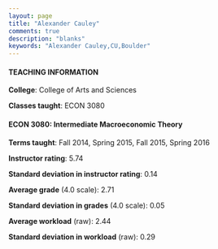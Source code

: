 ```yaml
---
layout: page
title: "Alexander Cauley" 
comments: true
description: "blanks"
keywords: "Alexander Cauley,CU,Boulder"
---
```

<head>
<script src="https://ajax.googleapis.com/ajax/libs/jquery/2.1.3/jquery.min.js"></script>
<script src="https://dl.dropboxusercontent.com/s/pc42nxpaw1ea4o9/highcharts.js?dl=0"></script>
<!-- <script src="../assets/js/highcharts.js"></script> -->
<style type="text/css">@font-face {
	font-family: "Bebas Neue";
	src: url(https://www.filehosting.org/file/details/544349/BebasNeue Regular.otf) format("opentype");
	}
	h1.Bebas { 
		font-family: "Bebas Neue", Verdana, Tahoma;
	}
</style>
</head>
	   
#### TEACHING INFORMATION

**College**: College of Arts and Sciences

**Classes taught**: ECON 3080

#### ECON 3080: Intermediate Macroeconomic Theory

**Terms taught**: Fall 2014, Spring 2015, Fall 2015, Spring 2016

**Instructor rating**: 5.74

**Standard deviation in instructor rating**: 0.14

**Average grade** (4.0 scale): 2.71

**Standard deviation in grades** (4.0 scale): 0.05

**Average workload** (raw): 2.44

**Standard deviation in workload** (raw): 0.29


